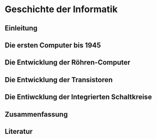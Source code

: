 # Geschichte der Informatik

## Einleitung

## Die ersten Computer bis 1945

## Die Entwicklung der Röhren-Computer

## Die Entwicklung der Transistoren 


## Die Entiwcklung der Integrierten Schaltkreise 
## Zusammenfassung

## Literatur 